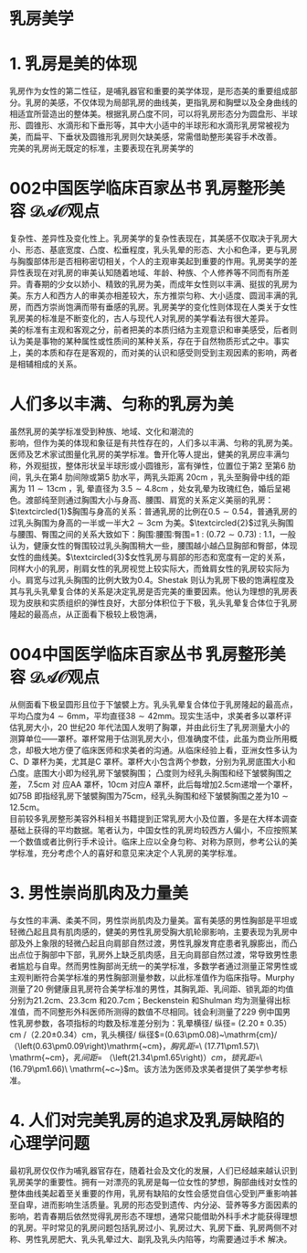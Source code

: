 # 乳房美学  
# 1.  乳房是美的体现  
乳房作为女性的第二性征，是哺乳器官和重要的美学体现，是形态美的重要组成部分。乳房的美感，不仅体现为局部乳房的曲线美，更指乳房和胸壁以及全身曲线的相适宜所营造出的整体美。根据乳房凸度不同，可以将乳房形态分为圆盘形、半球形、圆锥形、水滴形和下垂形等，其中大小适中的半球形和水滴形乳房常被视为美，而扁平、下垂状及圆锥形乳房则欠缺美感，常需借助整形美容手术改善。  
完美的乳房尚无既定的标准，主要表现在乳房美学的  
# 002中国医学临床百家丛书 乳房整形美容  $\mathcal{D A O}$观点  
复杂性、差异性及变化性上。乳房美学的复杂性表现在，其美感不仅取决于乳房大小、形态、基底宽度、凸度、松垂程度，乳头乳晕的形态、大小和色泽，更与乳房与胸腹部体形是否相称密切相关，个人的主观审美起到重要的作用。乳房美学的差异性表现在对乳房的审美认知随着地域、年龄、种族、个人修养等不同而有所差异。青春期的少女以娇小、精致的乳房为美，而成年女性则以丰满、挺拔的乳房为美。东方人和西方人的审美亦相差较大，东方推崇匀称、大小适度、圆润丰满的乳房，而西方崇尚饱满而带有垂感的乳房。乳房美学的变化性则体现在人类关于女性乳房美的标准是不断变化的，古人与现代人对乳房的美学看法有很大差异。  
美的标准有主观和客观之分，前者把美的本质归结为主观意识和审美感受，后者则认为美是事物的某种属性或性质间的某种关系，存在于自然物质形式之中。事实上，美的本质和存在是客观的，而对美的认识和感受则受到主观因素的影响，两者是相辅相成的关系。  
#  人们多以丰满、匀称的乳房为美  
虽然乳房的美学标准受到种族、地域、文化和潮流的  
影响，但作为美的体现和象征是有共性存在的，人们多以丰满、匀称的乳房为美。医师及艺术家试图量化乳房的美学标准。鲁开化等人提出，健美的乳房应丰满匀称，外观挺拔，整体形状呈半球形或小圆锥形，富有弹性，位置位于第2 至第6 肋间，乳头在第4 肋间隙或第5 肋水平，两乳头距离 $20\mathrm{cm}$ ，乳头至胸骨中线的距离为 $11\sim13\mathrm{cm}$ ，乳 晕直径为 $3.5\sim4.8\mathrm{cm}$ ，处女乳晕为玫瑰红色，婚后呈褐 色。渡部纯至则通过胸围大小与身高、腰围、肩宽的关系定义美丽的乳房：$\textcircled{1}$胸围与身高的关系：普通乳房的比例在$0.5\sim0.54$，普通乳房的过乳头胸围为身高的一半或一半大$2\sim3\mathrm{cm}$ 为美。$\textcircled{2}$过乳头胸围与腰围、臀围之间的关系大致如下：胸围∶腰围∶臀围$=\!1\ :\ \left(0.72\sim0.73\right)\ :\ 1.1$，一般认为，健康女性的臀围较过乳头胸围稍大一些，腰围越小越凸显胸部和臀部，体现女性的曲线美。$\textcircled{3}$女性乳房与肩部的形态和宽度有一定的关系，同样大小的乳房，削肩女性的乳房视觉上较实际大，而耸肩女性的乳房较实际为小。肩宽与过乳头胸围的比例大致为0.4。Shestak 则认为乳房下极的饱满程度及其与乳头乳晕复合体的关系是决定乳房是否完美的重要因素。他认为理想的乳房表现为皮肤和实质组织的弹性良好，大部分体积位于下极，乳头乳晕复合体位于乳房隆起的最高点，从正面看下极较上极饱满，  
# 004中国医学临床百家丛书 乳房整形美容  $\mathcal{D A O}$观点  
从侧面看下极呈圆形且位于下皱襞上方。乳头乳晕复合体位于乳房隆起的最高点，平均凸度为$4\sim6\mathrm{mm}$，平均直径$38\sim42\mathrm{mm}$。现实生活中，求美者多以罩杯评估乳房大小，20 世纪20 年代法国人发明了胸罩，并由此衍生了乳房测量大小的测算单位——罩杯。罩杯常用于估测乳房大小，但准确度不佳，此虽为商业所用概念，却极大地方便了临床医师和求美者的沟通。从临床经验上看，亚洲女性多认为C、D 罩杯为美，尤其是C 罩杯。罩杯大小包含两个参数，分别为乳房底围大小和凸度。底围大小即为经乳房下皱襞胸围； 凸度则为经乳头胸围和经下皱襞胸围之差， $7.5\mathrm{cm}$ 对 应AA 罩杯，10cm 对应A 罩杯，此后每增加$2.5\mathrm{cm}$递增一个罩杯，如75B 即指经乳房下皱襞胸围为$75\mathrm{cm}$，经乳头胸围和经下皱襞胸围之差为$10\sim12.5\mathrm{cm}$。  
目前较多乳房整形美容外科相关书籍提到正常乳房大小及位置，多是在大样本调查基础上获得的平均数据。笔者认为，中国女性的乳房均较西方人偏小，不应按照某一个数值或者比例行手术设计。临床上应以全身匀称、对称为原则，参考公认的美学标准，充分考虑个人的喜好和意见来决定个人乳房的美学标准。  
# 3. 男性崇尚肌肉及力量美  
与女性的丰满、柔美不同，男性崇尚肌肉及力量美。富有美感的男性胸部是平坦或轻微凸起且具有肌肉感的，健美的男性乳房受胸大肌轮廓影响，主要表现为乳房中部及外上象限的轻微凸起且向肩部自然过渡，男性乳腺发育症患者乳腺膨出，而凸出点位于胸部中下部，乳房外上缺乏肌肉感，且无向肩部自然过渡，常导致男性患者尴尬与自卑。然而男性胸部尚无统一的美学标准，多数学者通过测量正常男性或主观判断符合美学标准的男性胸部测量参数，以此标准值作为临床指导。Murphy 测量了20 例健康且乳房符合美学标准的男性，其胸乳距、乳间距、锁乳距的均值分别为$21.2\mathrm{cm}$、23.3cm 和$20.7\mathrm{cm}$；Beckenstein 和Shulman 均为测量得出标准值，而不同整形外科医师所测得的数值不尽相同。钱会利测量了229 例中国男性乳房参数，各项指标的均数及标准差分别为：乳晕横径/ 纵径$=~(2.20\,\pm$ 
0.35）cm /（2.20±0.34）cm，乳头横径/ 纵径$=(0.63\pm0.08)~\mathrm{cm}/\
$（$\left(0.63\pm0.09\right)\mathrm{~cm}$，胸乳距$=\ (17.71\pm1.57)\ \mathrm{~cm}$，乳间距$=
$（$\left(21.34\pm1.65\right)$）cm，锁乳距$=\ (16.79\pm1.66)\ \mathrm{~c~}$m。该方法为医师及求美者提供了美学参考标准。  
# 4. 人们对完美乳房的追求及乳房缺陷的心理学问题  
最初乳房仅仅作为哺乳器官存在，随着社会及文化的发展，人们已经越来越认识到乳房美学的重要性。拥有一对漂亮的乳房是每一位女性的梦想，胸部曲线对女性的整体曲线美起着至关重要的作用，乳房有缺陷的女性会感觉自信心受到严重影响甚至自卑，进而影响生活质量。乳房的形态受到遗传、内分泌、营养等多方面因素的影响，若青春期后依然觉得乳房形态不理想，通常只能借助外科手术才能获得理想的乳房。平时常见的乳房问题包括乳房过小、乳房过大、乳房下垂、乳房两侧不对称、男性乳房肥大、乳头乳晕过大、副乳及乳头内陷等，均需要通过手术 解决。  